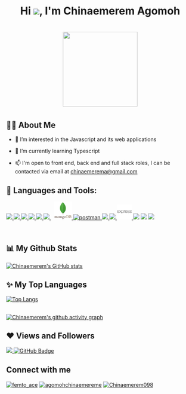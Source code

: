 
 <h1 align="center">Hi <img src="https://raw.githubusercontent.com/MartinHeinz/MartinHeinz/master/wave.gif" width="30px">, I'm Chinaemerem Agomoh</h1>

<h1 align="center"><a href="#"><img width="200" height="200" src="https://i.imgur.com/799y5A3.png"/></a></h1>

## 🙋‍♂️ About Me

- 👀 I’m interested in the Javascript and its web applications

- 🌱 I’m currently learning Typescript

- 📫 I'm open to front end, back end and full stack roles, I can be contacted via email at chinaemerema@gmail.com


## 🚀 Languages and Tools:

<p align="left"> 
    <a href="https://reactjs.org/" target="_blank"> <img src="https://img.icons8.com/ultraviolet/50/000000/react--v1.png"/> </a>
    <a href="https://developer.mozilla.org/en-US/docs/Web/JavaScript" target="_blank"> <img src="https://img.icons8.com/color/48/000000/javascript.png"/> </a> 
    <a href="https://www.w3.org/html/" target="_blank"> <img src="https://img.icons8.com/color/48/000000/html-5.png"/> </a> 
    <a href="https://www.w3schools.com/css/" target="_blank"> <img src="https://img.icons8.com/color/48/000000/css3.png"/> </a> 
    <a href="https://getbootstrap.com" target="_blank"> <img src="https://img.icons8.com/color/48/000000/bootstrap.png"/> </a> 
    <a style="padding-right:8px;" href="https://nodejs.org" target="_blank"> <img src="https://img.icons8.com/color/48/000000/nodejs.png"/> </a> 
    <a href="https://www.mongodb.com/" target="_blank"> <img src="https://raw.githubusercontent.com/devicons/devicon/master/icons/mongodb/mongodb-original-wordmark.svg" alt="mongodb" width="48" height="48"/> </a>  
    <a href="https://postman.com" target="_blank"> <img src="https://www.vectorlogo.zone/logos/getpostman/getpostman-icon.svg" alt="postman" width="45" height="45"/> </a>   
    <a href="https://git-scm.com/" target="_blank"> <img src="https://img.icons8.com/color/48/000000/git.png"/> </a> 
    <a href="https://redux.js.org" target="_blank"> <img src="https://img.icons8.com/color/48/000000/redux.png"/> </a>
    <a href="https://expressjs.com" target="_blank"> <img src="https://raw.githubusercontent.com/devicons/devicon/master/icons/express/express-original-wordmark.svg" alt="express" width="40" height="40"/> </a>
   <a href="https:/v4.mui.com" target="_blank">  <img src="https://img.icons8.com/color/50/000000/material-ui.png"/></a>
    <a href="https://www.npmjs.com/" target="_blank"> <img src="https://img.icons8.com/color/50/000000/npm.png"/></a>
    <a href="https://www.heroku.com/" target="_blank"> <img src="https://img.icons8.com/color/50/000000/heroku.png"/></a>   
</p>


<br/>

## 📊 My Github Stats

[![Chinaemerem's GitHub stats](https://github-readme-stats.vercel.app/api?username=AgomohC&hide=prs&count_private=true&show_icons=true&theme=radical)](https://github.com/AgomohC/github-readme-stats)

## ✨ My Top Languages 

[![Top Langs](https://github-readme-stats.vercel.app/api/top-langs/?username=AgomohC&layout=compact)](https://github.com/AgomohC/github-readme-stats)
<br/>
<br/>


[![Chinaemerem's github activity graph](https://activity-graph.herokuapp.com/graph?username=AgomohC&theme=react-dark)](https://github.com/AgomohC/github-readme-activity-graph)

## ❤ Views and Followers
<a href="https://github.com/AgomohC/github-profile-views-counter">
    <img src="https://komarev.com/ghpvc/?username=AgomohC">
</a>
<a href="https://github.com/AgomohC?tab=followers">
    <img src="https://img.shields.io/github/followers/AgomohC?label=Followers&style=social" alt="GitHub Badge">
</a>

<br/>


## Connect with me


<p align="left">
<a href="https://twitter.com/femto_ace" target="blank"><img align="center" src="https://raw.githubusercontent.com/rahuldkjain/github-profile-readme-generator/master/src/images/icons/Social/twitter.svg" alt="femto_ace" height="30" width="40" /></a>
<a href="https://www.linkedin.com/in/agomohchinaemereme/" target="blank"><img align="center" src="https://raw.githubusercontent.com/rahuldkjain/github-profile-readme-generator/master/src/images/icons/Social/linked-in-alt.svg" alt="agomohchinaemereme" height="30" width="40" /></a>
<a href="https://hashnode.com/@Chinaemerem098" target="blank"><img align="center" src="https://raw.githubusercontent.com/rahuldkjain/github-profile-readme-generator/master/src/images/icons/Social/hashnode.svg" alt="Chinaemerem098" height="30" width="40" /></a>

</p>
<!---
AgomohC/AgomohC is a ✨ special ✨ repository because its `README.md` (this file) appears on your GitHub profile.
You can click the Preview link to take a look at your changes.
--->

